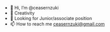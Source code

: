 - 👋 Hi, I’m @ceasernzuki
- 👀 Creativity 
- 🌱 Looking for Junior/associate position
- 📫 How to reach me ceasernzuki@gmail.com
